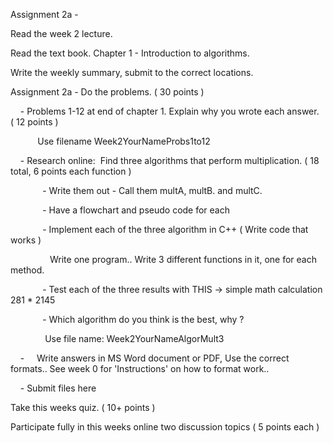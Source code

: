 <div class="description user_content enhanced" data-resource-type="assignment.body" data-resource-id="1713366"><p>Assignment 2a -&nbsp;</p>
<p>Read the week&nbsp;2 lecture.</p>
<p>Read the text book. Chapter 1 - Introduction to algorithms.</p>
<p>Write the weekly summary, submit to the correct locations.</p>
<p>Assignment 2a - Do the problems. ( 30 points )&nbsp;</p>
<p>&nbsp;&nbsp;&nbsp; - Problems 1-12 at end of chapter 1. Explain why you wrote each answer.&nbsp; ( 12 points )</p>
<p>&nbsp; &nbsp; &nbsp; &nbsp; &nbsp; &nbsp;Use filename Week2YourNameProbs1to12&nbsp;</p>
<p>&nbsp;&nbsp;&nbsp; - Research online:&nbsp; Find three algorithms that perform multiplication. ( 18 total, 6 points each function )</p>
<p>&nbsp;&nbsp;&nbsp;&nbsp;&nbsp;&nbsp;&nbsp;&nbsp;&nbsp;&nbsp;&nbsp;&nbsp; - Write them out - Call them multA, multB. and multC.</p>
<p>&nbsp;&nbsp;&nbsp;&nbsp;&nbsp;&nbsp;&nbsp;&nbsp;&nbsp;&nbsp;&nbsp;&nbsp; - Have a flowchart and pseudo code for each</p>
<p>&nbsp; &nbsp; &nbsp; &nbsp; &nbsp; &nbsp;&nbsp; - Implement each of the three algorithm in C++ ( Write code that works )</p>
<p>&nbsp;&nbsp;&nbsp;&nbsp;&nbsp;&nbsp; &nbsp;&nbsp;&nbsp;&nbsp;&nbsp;&nbsp;&nbsp;&nbsp; Write one program.. Write 3 different functions in it, one for each method.&nbsp;</p>
<p>&nbsp;&nbsp;&nbsp;&nbsp;&nbsp;&nbsp;&nbsp;&nbsp;&nbsp;&nbsp;&nbsp;&nbsp; - Test each of the three results with THIS -&gt; simple math calculation 281 * 2145</p>
<p>&nbsp;&nbsp;&nbsp;&nbsp;&nbsp;&nbsp;&nbsp;&nbsp;&nbsp;&nbsp;&nbsp;&nbsp; - Which algorithm do you think is the best, why ?</p>
<p>&nbsp; &nbsp; &nbsp; &nbsp; &nbsp; &nbsp; &nbsp; Use file name: Week2YourNameAlgorMult3</p>
<p>&nbsp;&nbsp;&nbsp; -&nbsp;&nbsp;&nbsp;&nbsp; Write answers in MS Word document or PDF, Use the correct formats.. See week 0 for 'Instructions' on how to format work..</p>
<p>&nbsp;&nbsp;&nbsp; - Submit files here</p>
<p>Take this weeks quiz. ( 10+ points )</p>
<p>Participate fully in this weeks online two discussion topics ( 5 points each )</p>
<p>&nbsp;</p></div>
